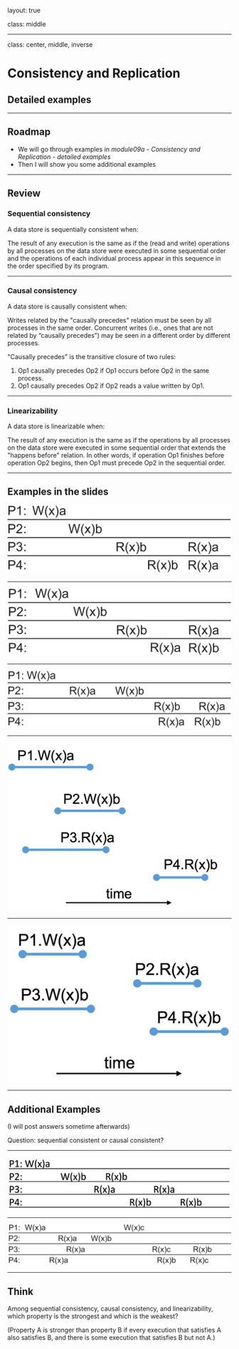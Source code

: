 layout: true

class: middle

---

class: center, middle, inverse

# Consistency and Replication

## Detailed examples

---

## Roadmap

- We will go through examples in *module09a - Consistency and Replication -
  detailed examples*
- Then I will show you some additional examples

---

## Review

### Sequential consistency

A data store is sequentially consistent when:

The result of any execution is the same as if the (read and write) operations by
all processes on the data store were executed in some sequential order and the
operations of each individual process appear in this sequence in the order
specified by its program.

---

### Causal consistency

A data store is causally consistent when:

Writes related by the "causally precedes" relation must be seen by all processes
in the same order. Concurrent writes (i.e., ones that are not related by
“causally precedes”) may be seen in a different order by different processes.

"Causally precedes" is the transitive closure of two rules:
1. Op1 causally precedes Op2 if Op1 occurs before Op2 in the same process.
2. Op1 causally precedes Op2 if Op2 reads a value written by Op1.

---

### Linearizability

A data store is linearizable when:

The result of any execution is the same as if the operations by all processes on
the data store were executed in some sequential order that extends the "happens
before" relation. In other words, if operation Op1 finishes before operation Op2
begins, then Op1 must precede Op2 in the sequential order.

---

## Examples in the slides

![:centerwidth 80%](figs/prove_sequential_consistency.png)

---

![:centerwidth 80%](figs/disprove_sequential_consistency.png)

---

![:centerwidth 80%](figs/disprove_causal_consistency.png)

---

![:centerwidth 60%](figs/prove_linearizability.png)

---

![:centerwidth 60%](figs/disprove_linearizability.png)

---

## Additional Examples

(I will post answers sometime afterwards)

Question: sequential consistent or causal consistent?

---

![:centerwidth 80%](figs/additional_example_1.png)

---

![:centerwidth 80%](figs/additional_example_2.png)

---

## Think

Among sequential consistency, causal consistency, and linearizability, which
property is the strongest and which is the weakest?

(Property A is stronger than property B if every execution that satisfies A also
satisfies B, and there is some execution that satisfies B but not A.)
